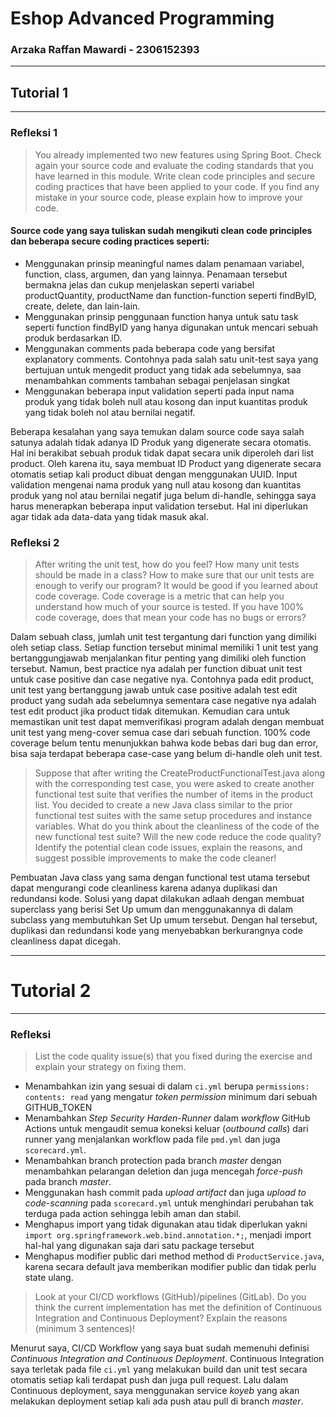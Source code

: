 # Eshop Advanced Programming
### Arzaka Raffan Mawardi - 2306152393
---
## Tutorial 1
---
### Refleksi 1
> You already implemented two new features using Spring Boot. Check again your source code and evaluate the coding standards that you have learned in this module. Write clean code principles and secure coding practices that have been applied to your code. If you find any mistake in your source code, please explain how to improve your code.

#### Source code yang saya tuliskan sudah mengikuti clean code principles dan beberapa secure coding practices seperti:
- Menggunakan prinsip meaningful names dalam penamaan variabel, function, class, argumen, dan yang lainnya. Penamaan tersebut bermakna jelas dan cukup menjelaskan seperti variabel productQuantity, productName dan function-function seperti findByID, create, delete, dan lain-lain.
- Menggunakan prinsip penggunaan function hanya untuk satu task seperti function findByID yang hanya digunakan untuk mencari sebuah produk berdasarkan ID.
- Menggunakan comments pada beberapa code yang bersifat explanatory comments. Contohnya pada salah satu unit-test saya yang bertujuan untuk mengedit product yang tidak ada sebelumnya, saa menambahkan comments tambahan sebagai penjelasan singkat
- Menggunakan beberapa input validation seperti pada input nama produk yang tidak boleh null atau kosong dan input kuantitas produk yang tidak boleh nol atau bernilai negatif.

Beberapa kesalahan yang saya temukan dalam source code saya salah satunya adalah tidak adanya ID Produk yang digenerate secara otomatis. Hal ini berakibat sebuah produk tidak dapat secara unik diperoleh dari list product. Oleh karena itu, saya membuat ID Product yang digenerate secara otomatis setiap kali product dibuat dengan menggunakan UUID. Input validation mengenai nama produk yang null atau kosong dan kuantitas produk yang nol atau bernilai negatif juga belum di-handle, sehingga saya harus menerapkan beberapa input validation tersebut. Hal ini diperlukan agar tidak ada data-data yang tidak masuk akal.

### Refleksi 2
> After writing the unit test, how do you feel? How many unit tests should be made in a class? How to make sure that our unit tests are enough to verify our program? It would be good if you learned about code coverage. Code coverage is a metric that can help you understand how much of your source is tested. If you have 100% code coverage, does that mean your code has no bugs or errors? 

Dalam sebuah class, jumlah unit test tergantung dari function yang dimiliki oleh setiap class. Setiap function tersebut minimal memiliki 1 unit test yang bertanggungjawab menjalankan fitur penting yang dimiliki oleh function tersebut. Namun, best practice nya adalah per function dibuat unit test untuk case positive dan case negative nya. Contohnya pada edit product, unit test yang bertanggung jawab untuk case positive adalah test edit product yang sudah ada sebelumnya sementara case negative nya adalah test edit product jika product tidak ditemukan. Kemudian cara untuk memastikan unit test dapat memverifikasi program adalah dengan membuat unit test yang meng-cover semua case dari sebuah function. 100% code coverage belum tentu menunjukkan bahwa kode bebas dari bug dan error, bisa saja terdapat beberapa case-case yang belum di-handle oleh unit test.

> Suppose that after writing the CreateProductFunctionalTest.java along with the corresponding test case, you were asked to create another functional test suite that verifies the number of items in the product list. You decided to create a new Java class similar to the prior functional test suites with the same setup procedures and instance variables. What do you think about the cleanliness of the code of the new functional test suite? Will the new code reduce the code quality? Identify the potential clean code issues, explain the reasons, and suggest possible improvements to make the code cleaner!

Pembuatan Java class yang sama dengan functional test utama tersebut dapat mengurangi code cleanliness karena adanya duplikasi dan redundansi kode. Solusi yang dapat dilakukan adlaah dengan membuat superclass yang berisi Set Up umum dan menggunakannya di dalam subclass yang membutuhkan Set Up umum tersebut. Dengan hal tersebut, duplikasi dan redundansi kode yang menyebabkan berkurangnya code cleanliness dapat dicegah.

---
# Tutorial 2
---
### Refleksi
> List the code quality issue(s) that you fixed during the exercise and explain your strategy on fixing them.
- Menambahkan izin yang sesuai di dalam `ci.yml` berupa `permissions: contents: read` yang mengatur _token permission_ minimum dari sebuah GITHUB_TOKEN
- Menambahkan _Step Security Harden-Runner_ dalam _workflow_ GitHub Actions untuk mengaudit semua koneksi keluar (_outbound calls_) dari runner yang menjalankan workflow pada file `pmd.yml` dan juga `scorecard.yml`.
- Menambahkan branch protection pada branch _master_ dengan menambahkan pelarangan deletion dan juga mencegah _force-push_ pada branch _master_.
- Menggunakan hash commit pada _upload artifact_ dan juga _upload to code-scanning_ pada `scorecard.yml` untuk menghindari perubahan tak terduga pada action sehingga lebih aman dan stabil.
- Menghapus import yang tidak digunakan atau tidak diperlukan yakni `import org.springframework.web.bind.annotation.*;`, menjadi import hal-hal yang digunakan saja dari satu package tersebut
- Menghapus modifier public dari method method di `ProductService.java`, karena secara default java memberikan modifier public dan tidak perlu state ulang.

> Look at your CI/CD workflows (GitHub)/pipelines (GitLab). Do you think the current implementation has met the definition of Continuous Integration and Continuous Deployment? Explain the reasons (minimum 3 sentences)!

Menurut saya, CI/CD Workflow yang saya buat sudah memenuhi definisi _Continuous Integration and Continuous Deployment_. Continuous Integration saya terletak pada file `ci.yml` yang melakukan build dan unit test secara otomatis setiap kali terdapat push dan juga pull request. Lalu dalam Continuous deployment, saya menggunakan service _koyeb_ yang akan melakukan deployment setiap kali ada push atau pull di branch _master_.

